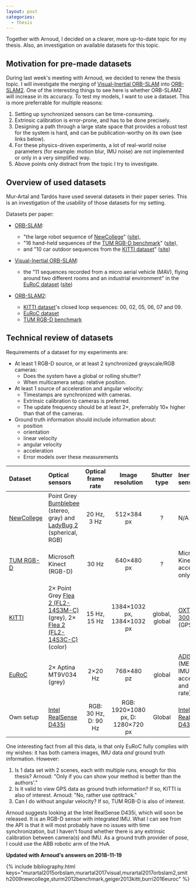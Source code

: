 ```yaml
---
layout: post
categories:
  - thesis
---
```


Together with Arnoud, I decided on a clearer, more up-to-date topic for my thesis.  Also, an investigation on available datasets for this topic.


## Motivation for pre-made datasets
During last week's meeting with Arnoud, we decided to renew the thesis topic.  I will investigate the merging of [Visual-Inertial ORB-SLAM](#murartal2017visual) into [ORB-SLAM2](#murartal2017orbslam2).  One of the interesting things to see here is whether ORB-SLAM2 will increase in its accuracy.  To test my models, I want to use a dataset.  This is more preferrable for multiple reasons:
1.  Setting up synchronized sensors can be time-consuming.
2.  Extrinsic calibration is error-prone, and has to be done precisely.
3.  Designing a path through a large state space that provides a robust test for the system is hard, and can be publication-worthy on its own (see links below).
4.  For these physics-driven experiments, a lot of real-world noise parameters (for example: motion blur, IMU noise) are not implemented or only in a very simplified way.
5.  Above points only distract from the topic I try to investigate.

## Overview of used datasets
Mur-Artal and Tardós have used several datasets in their paper series.  This is an investigation of the usability of those datasets for my setting.

Datasets per paper:
- [ORB-SLAM](#murartal2015orbslam):
    - "the large robot sequence of [NewCollege](#smith2009newcollege)" ([site](http://www.robots.ox.ac.uk/NewCollegeData/)),
    - "16 hand-held sequences of the [TUM RGB-D benchmark](#sturm2012benchmark)" ([site](https://vision.in.tum.de/data/datasets/rgbd-dataset)),
    - and "10 car outdoor sequences from the [KITTI dataset](#geiger2013kitti)" ([site](http://www.cvlibs.net/datasets/kitti/))

- [Visual-Inertial ORB-SLAM](#murartal2017visual):
    - the "11 sequences recorded from a micro aerial vehicle (MAV), flying around two different rooms and an industrial environment" in the [EuRoC dataset](#burri2016euroc) ([site](https://projects.asl.ethz.ch/datasets/doku.php?id=kmavvisualinertialdatasets))

- [ORB-SLAM2](#murartal2017orbslam2):
    - [KITTI dataset](#geiger2013kitti)'s closed loop sequences: 00, 02, 05, 06, 07 and 09.
    - [EuRoC dataset](#burri2016euroc)
    - [TUM RGB-D benchmark](#sturm2012benchmark)


## Technical review of datasets
Requirements of a dataset for my experiments are:
- At least 1 RGB-D source, or at least 2 synchronized grayscale/RGB cameras:
  - Does the system have a global or rolling shutter?
  - When multicamera setup: relative position.
- At least 1 source of acceleration and angular velocity:
  - Timestamps are synchronized with cameras.
  - Extrinsic calibration to cameras is preferred.
  - The update frequency should be at least 2×, preferrably 10× higher than that of the cameras.
- Ground truth information should include information about:
  - position
  - orientation
  - linear velocity
  - angular velocity
  - acceleration
  - Error models over these measurements

| Dataset    | Optical sensors | Optical frame rate | Image resolution | Shutter type | Inertial sensor | Inertial frame rate | Calibrated system | Ground truth provider | GT: frame rate | GT: position? | GT: orientation? | GT: lin.vel.? | GT: lin.acc.? | GT: ang.vel.? | GT: error models? |
|:-----------|:----------------|:------------------:|:----------------:|:------------:|:----------------|:-------------------:|:------------------|:----------------------|:--------------:|:-------------:|:----------------:|:-------------:|:-------------:|:-------------:|:-----------------:|
| [NewCollege](http://www.robots.ox.ac.uk/NewCollegeData/) | Point Grey [Bumblebee](https://www.ptgrey.com/bumblebee2-firewire-stereo-vision-camera-systems) (stereo, gray) and [LadyBug 2](https://eu.ptgrey.com/ladybug2-360-degree-firewire-spherical-camera-systems) (spherical, RGB) | 20 Hz, 3 Hz | 512×384 px | ? | N/A | N/A | y | _GPS?_ | 5 Hz | y | n | ? | ?  | ? | n |
| [TUM RGB-D](https://vision.in.tum.de/data/datasets/rgbd-dataset) | Microsoft Kinect (RGB-D) | 30 Hz | 640×480 px | ? | Microsoft Kinect (3D acceleration only) | ? | y | "high-accuracy motion-capture system" | 100 Hz | y | ? | ? | ? | ? | ? |
| [KITTI](http://www.cvlibs.net/datasets/kitti/) | 2× Point Grey [Flea 2 (FL2-14S3M-C)](https://eu.ptgrey.com/flea2-14-mp-mono-firewire-1394b-sony-icx267-4-eu) (grey), 2× [Flea 2 (FL2-14S3C-C)](https://eu.ptgrey.com/flea2-14-mp-color-firewire-1394b-sony-icx267-3-eu) (color) | 15 Hz, 15 Hz | 1384×1032 px, 1384×1032 px | global, global | [OXTS RT 3003](https://www.oxts.com/products/rt3000/) (GPS/IMU) | 100 Hz | y | _GPS?_ | 100 Hz? | y | ? | ? | ? | ? | ? |
| [EuRoC](https://projects.asl.ethz.ch/datasets/doku.php?id=kmavvisualinertialdatasets) | 2× Aptina MT9V034 (grey) | 2×20 Hz | 768×480 pz | global | [ADIS16448](https://www.analog.com/media/en/technical-documentation/data-sheets/ADIS16448.pdf) (MEMS IMU, acceleration and angular rate) | 200 Hz | y | Vicon motion-capture, Leica MS50 | ? | y | y | ? | ? | ? | ? |
| Own setup | [Intel RealSense D435i](https://realsense.intel.com/depth-camera/) | RGB: 30 Hz, D: 90 Hz | RGB: 1920×1080 px, D: 1280×720 px | Global | [Intel RealSense D435i](https://realsense.intel.com/depth-camera/) | ? | ? | [ABB IRB-4600-60/2.05](https://search-ext.abb.com/library/Download.aspx?DocumentID=ROB0109EN_G&LanguageCode=en&DocumentPartId=&Action=Launch) | ? | y | y | y? | y? | ? | ? |

One interesting fact from all this data, is that only EuRoC fully complies with my wishes: it has both camera images, IMU data *and* ground truth information.  However:
1. Is 1 data set with 2 scenes, each with multiple runs, enough for this thesis? 
   Arnoud: "Only if you can show your method is better than the authors'."
2. Is it valid to view GPS data as ground truth information?  If so, KITTI is also of interest.
   Arnoud: "No, rather use optitrack."
3. Can I do without angular velocity?  If so, TUM RGB-D is also of interest.

Arnoud suggests looking at the Intel RealSense D435i, which will soon be released.  It is an RGB-D sensor with integrated IMU.  What I can see from the API is that it will most probably have no issues with time synchronization, but I haven't found whether there is any extrinsic calibration between camera(s) and IMU.  As a ground truth provider of pose, I could use the ABB robotic arm of the HvA.

**Updated with Arnoud's answers on 2018-11-19**

{% include bibliography.html keys="murartal2015orbslam,murartal2017visual,murartal2017orbslam2,smith2009newcollege,sturm2012benchmark,geiger2013kitti,burri2016euroc" %}
